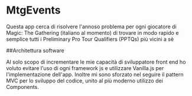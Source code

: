 # MtgEvents

Questa app cerca di risolvere l'annoso problema per ogni giocatore di Magic: The Gathering (italiano al momento) di trovare in modo rapido e semplice tutti i Preliminary Pro Tour Qualifiers (PPTQs) più vicini a sè

##Architettura software

Al solo scopo di incrementare le mie capacità di sviluppatore front end ho voluto evitare l'uso di ogni framework js e utilizzare Vanilla.js per l'implementazione dell'app.
Inoltre mi sono sforzato nel seguire il pattern MVC per lo sviluppo del codice, unito al più moderno utilizzo dei Components. 


